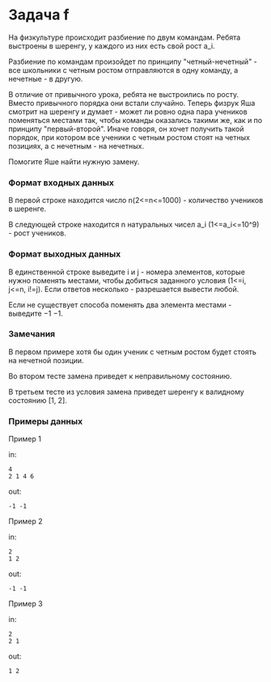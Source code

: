 <!-- RUSSIAN -->
# Задача f

На физкультуре происходит разбиение по двум командам. Ребята выстроены в шеренгу, у каждого из них есть свой рост a_i.

Разбиение по командам произойдет по принципу "четный-нечетный" - все школьники с четным ростом отправляются в одну команду, а нечетные - в другую.

В отличие от привычного урока, ребята не выстроились по росту. Вместо привычного порядка они встали случайно. Теперь физрук Яша смотрит на шеренгу и думает - может ли ровно одна пара учеников поменяться местами так, чтобы команды оказались такими же, как и по принципу "первый-второй". Иначе говоря, он хочет получить такой порядок, при котором все ученики с четным ростом стоят на четных позициях, а с нечетным - на нечетных.

Помогите Яше найти нужную замену.

### Формат входных данных

В первой строке находится число n(2<=n<=1000) - количество учеников в шеренге.

В следующей строке находится n натуральных чисел a_i (1<=a_i<=10\^9) - рост учеников.

### Формат выходных данных

В единственной строке выведите i и j - номера элементов, которые нужно поменять местами, чтобы добиться заданного условия (1<=i, j<=n, i!=j). Если ответов несколько - разрешается вывести любой.

Если не существует способа поменять два элемента местами - выведите −1 −1.

### Замечания

В первом примере хотя бы один ученик с четным ростом будет стоять на нечетной позиции.

Во втором тесте замена приведет к неправильному состоянию.

В третьем тесте из условия замена приведет шеренгу к валидному состоянию [1, 2].

### Примеры данных

Пример 1

in:
```
4
2 1 4 6
```
out:
```
-1 -1
```

Пример 2

in:
```
2
1 2
```
out:
```
-1 -1
```

Пример 3

in:
```
2
2 1
```
out:
```
1 2
```
